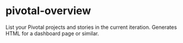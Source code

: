 pivotal-overview
================

List your Pivotal projects and stories in the current iteration. Generates HTML for a dashboard page or similar.